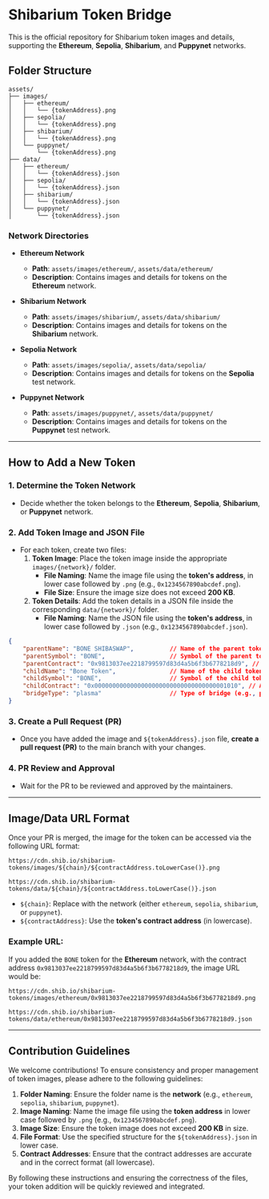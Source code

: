 # Shibarium Token Bridge

This is the official repository for Shibarium token images and details, supporting the **Ethereum**, **Sepolia**, **Shibarium**, and **Puppynet** networks.

## Folder Structure

```
assets/
├── images/
│   ├── ethereum/
│   │   └── {tokenAddress}.png
│   ├── sepolia/
│   │   └── {tokenAddress}.png
│   ├── shibarium/
│   │   └── {tokenAddress}.png
│   └── puppynet/
│       └── {tokenAddress}.png
├── data/
│   ├── ethereum/
│   │   └── {tokenAddress}.json
│   ├── sepolia/
│   │   └── {tokenAddress}.json
│   ├── shibarium/
│   │   └── {tokenAddress}.json
│   └── puppynet/
│       └── {tokenAddress}.json
```

### Network Directories

- **Ethereum Network**
  - **Path**: `assets/images/ethereum/`, `assets/data/ethereum/`
  - **Description**: Contains images and details for tokens on the **Ethereum** network.

- **Shibarium Network**
  - **Path**: `assets/images/shibarium/`, `assets/data/shibarium/`
  - **Description**: Contains images and details for tokens on the **Shibarium** network.

- **Sepolia Network**
  - **Path**: `assets/images/sepolia/`, `assets/data/sepolia/`
  - **Description**: Contains images and details for tokens on the **Sepolia** test network.

- **Puppynet Network**
  - **Path**: `assets/images/puppynet/`, `assets/data/puppynet/`
  - **Description**: Contains images and details for tokens on the **Puppynet** test network.

---

## How to Add a New Token

### 1. Determine the Token Network

- Decide whether the token belongs to the **Ethereum**, **Sepolia**, **Shibarium**, or **Puppynet** network.

### 2. Add Token Image and JSON File

- For each token, create two files:
  1. **Token Image**: Place the token image inside the appropriate `images/{network}/` folder.
     - **File Naming**: Name the image file using the **token's address**, in lower case followed by `.png` (e.g., `0x1234567890abcdef.png`).
     - **File Size**: Ensure the image size does not exceed **200 KB**.
  2. **Token Details**: Add the token details in a JSON file inside the corresponding `data/{network}/` folder.
     - **File Naming**: Name the JSON file using the **token's address**, in lower case followed by `.json` (e.g., `0x1234567890abcdef.json`).

```json
{
    "parentName": "BONE SHIBASWAP",          // Name of the parent token (e.g., BONE SHIBASWAP)
    "parentSymbol": "BONE",                  // Symbol of the parent token (e.g., BONE)
    "parentContract": "0x9813037ee2218799597d83d4a5b6f3b6778218d9", // Address of the parent token contract
    "childName": "Bone Token",               // Name of the child token (e.g., Bone Token)
    "childSymbol": "BONE",                   // Symbol of the child token (e.g., BONE)
    "childContract": "0x0000000000000000000000000000000000001010", // Address of the child token contract
    "bridgeType": "plasma"                   // Type of bridge (e.g., plasma, pos)
}
```

### 3. Create a Pull Request (PR)

- Once you have added the image and `${tokenAddress}.json` file, **create a pull request (PR)** to the main branch with your changes.

### 4. PR Review and Approval

- Wait for the PR to be reviewed and approved by the maintainers.

---

## Image/Data URL Format

Once your PR is merged, the image for the token can be accessed via the following URL format:

```
https://cdn.shib.io/shibarium-tokens/images/${chain}/${contractAddress.toLowerCase()}.png
```
```
https://cdn.shib.io/shibarium-tokens/data/${chain}/${contractAddress.toLowerCase()}.json
```

- `${chain}`: Replace with the network (either `ethereum`, `sepolia`, `shibarium`, or `puppynet`).
- `${contractAddress}`: Use the **token's contract address** (in lowercase).


### Example URL:

If you added the `BONE` token for the **Ethereum** network, with the contract address `0x9813037ee2218799597d83d4a5b6f3b6778218d9`, the image URL would be:

```
https://cdn.shib.io/shibarium-tokens/images/ethereum/0x9813037ee2218799597d83d4a5b6f3b6778218d9.png
```
```
https://cdn.shib.io/shibarium-tokens/data/ethereum/0x9813037ee2218799597d83d4a5b6f3b6778218d9.json
```
---

## Contribution Guidelines

We welcome contributions! To ensure consistency and proper management of token images, please adhere to the following guidelines:

1. **Folder Naming**: Ensure the folder name is the **network** (e.g., `ethereum`, `sepolia`, `shibarium`, `puppynet`).
2. **Image Naming**: Name the image file using the **token address** in lower case followed by `.png` (e.g., `0x1234567890abcdef.png`).
3. **Image Size**: Ensure the token image does not exceed **200 KB** in size.
4. **File Format**: Use the specified structure for the `${tokenAddress}.json` in lower case.
5. **Contract Addresses**: Ensure that the contract addresses are accurate and in the correct format (all lowercase).

By following these instructions and ensuring the correctness of the files, your token addition will be quickly reviewed and integrated.